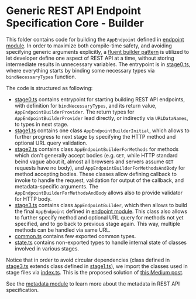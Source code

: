 # Generic REST API Endpoint Specification Core - Builder
This folder contains code for building the `AppEndpoint` defined in [endpoint module](../endpoint/).
In order to maximize both compile-time safety, and avoiding specifying generic arguments explicitly, a [fluent builder pattern](https://medium.com/@martinstm/fluent-builder-pattern-c-4ac39fafcb0b) is utilized to let developer define one aspect of REST API at a time, without storing intermediate results in unnecessary variables.
The entrypoint is in [stage0.ts](./stage0.ts), where everything starts by binding some necessary types via `bindNecessaryTypes` function.

The code is structured as following:
- [stage0.ts](./stage0.ts) contains entrypoint for starting building REST API endpoints, with definition for `bindNecessaryTypes`, and its return value, `AppEndpointBuilderProvider`.
  The return types for `AppEndpointBuilderProvider` lead directly, or indirectly via `URLDataNames`, to types in next stage.
- [stage1.ts](./stage1.ts) contains one class `AppEndpointBuilderInitial`, which allows to further progress to next stage by specifying the HTTP method and optional URL query validation.
- [stage2.ts](./stage2.ts) contains class `AppEndpointBuilderForMethods` for methods which don't generally accept bodies (e.g. `GET`, while HTTP standard beind vague about it, almost all browsers and servers assume `GET` requests have no body), and `AppEndpointBuilderForMethodsAndBody` for method accepting bodies.
  These classes allow defining callback to invoke to handle the request, validation for output of the callback, and metadata-specific arguments.
  The `AppEndpointBuilderForMethodsAndBody` allows also to provide validator for HTTP body.
- [stage3.ts](./stage3.ts) contains class `AppEndpointBuilder`, which then allows to build the final `AppEndpoint` defined in [endpoint module](../endpoint/).
  This class also allows to further specify method and optional URL query for methods not yet specified, and to go back to previous stage again.
  This way, multiple methods can be handled via same URL.
- [common.ts](./common.ts) contains few exported common types.
- [state.ts](./state.ts) contains non-exported types to handle internal state of classes involved in various stages.

Notice that in order to avoid circular dependencies (class defined in [stage3.ts](./stage3.ts) extends class defined in [stage1.ts](./stage1.ts)), we import the classes used in stage files via [index.ts](./index.ts).
This is the proposed solution of [this Medium post](https://medium.com/visual-development/how-to-fix-nasty-circular-dependency-issues-once-and-for-all-in-javascript-typescript-a04c987cf0de).

See the [metadata module](../metadata) to learn more about the metadata in REST API specification.